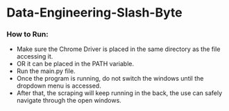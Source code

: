 # Data-Engineering-Slash-Byte

### How to Run:
- Make sure the Chrome Driver is placed in the same directory as the file accessing it.
- OR it can be placed in the PATH variable.
- Run the main.py file.
- Once the program is running, do not switch the windows until the dropdown menu is accessed.
- After that, the scraping will keep running in the back, the use can safely navigate through the open windows.
